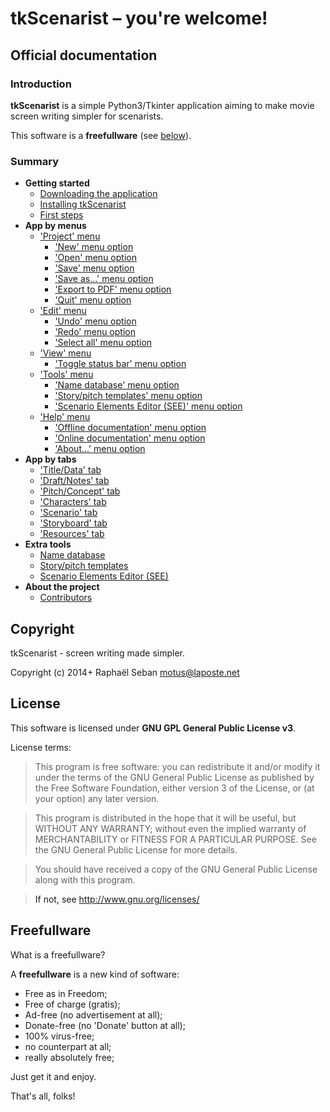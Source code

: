 
# tkScenarist &ndash; you're welcome!

## <a name="official-documentation"/>Official documentation

### <a name="introduction"/>Introduction

**tkScenarist** is a simple Python3/Tkinter application aiming to make
movie screen writing simpler for scenarists.

This software is a **freefullware** (see [below](#freefullware)).


### <a name="summary"/>Summary

* **Getting started**
    * [Downloading the application](en_install_app.html#download)
    * [Installing tkScenarist](en_install_app.html#install)
    * [First steps](en_install_app.html#getting_started)
* **App by menus**
    * ['Project' menu](en_app_topmenu.html#menu_project)
        * ['New' menu option](en_app_topmenu.html#project_new)
        * ['Open' menu option](en_app_topmenu.html#project_open)
        * ['Save' menu option](en_app_topmenu.html#project_save)
        * ['Save as...' menu option](en_app_topmenu.html#project_save_as)
        * ['Export to PDF' menu option](en_app_topmenu.html#project_export_pdf)
        * ['Quit' menu option](en_app_topmenu.html#project_quit)
    * ['Edit' menu](en_app_topmenu.html#menu_edit)
        * ['Undo' menu option](en_app_topmenu.html#edit_undo)
        * ['Redo' menu option](en_app_topmenu.html#edit_redo)
        * ['Select all' menu option](en_app_topmenu.html#edit_select_all)
    * ['View' menu](en_app_topmenu.html#menu_view)
        * ['Toggle status bar' menu option](en_app_topmenu.html#view_show_statusbar)
    * ['Tools' menu](en_app_topmenu.html#menu_tools)
        * ['Name database' menu option](en_app_topmenu.html#tools_name_db)
        * ['Story/pitch templates' menu option](en_app_topmenu.html#tools_pitch_templates)
        * ['Scenario Elements Editor (SEE)' menu option](en_app_topmenu.html#tools_see)
    * ['Help' menu](en_app_topmenu.html#menu_help)
        * ['Offline documentation' menu option](en_app_topmenu.html#help_offline_doc)
        * ['Online documentation' menu option](en_app_topmenu.html#help_online_doc)
        * ['About...' menu option](en_app_topmenu.html#help_about)
* **App by tabs**
    * ['Title/Data' tab](en_tab_title_data.html)
    * ['Draft/Notes' tab](en_tab_draft_notes.html)
    * ['Pitch/Concept' tab](en_tab_pitch_concept.html)
    * ['Characters' tab](en_tab_characters.html)
    * ['Scenario' tab](en_tab_scenario.html)
    * ['Storyboard' tab](en_tab_storyboard.html)
    * ['Resources' tab](en_tab_resources.html)
* **Extra tools**
    * [Name database](en_tools_name_db.html)
    * [Story/pitch templates](en_tools_pitch_templates.html)
    * [Scenario Elements Editor (SEE)](en_tools_scenario_elements_editor.html)
* **About the project**
    * [Contributors](en_contributors.html)


## <a name="copyright"/>Copyright

tkScenarist - screen writing made simpler.

Copyright (c) 2014+ Raphaël Seban <motus@laposte.net>


## <a name="license"/>License

This software is licensed under **GNU GPL General Public License v3**.

License terms:

> This program is free software: you can redistribute it and/or
modify it under the terms of the GNU General Public License as
published by the Free Software Foundation, either version 3 of the
License, or (at your option) any later version.

> This program is distributed in the hope that it will be useful,
but WITHOUT ANY WARRANTY; without even the implied warranty of
MERCHANTABILITY or FITNESS FOR A PARTICULAR PURPOSE. See the GNU
General Public License for more details.

> You should have received a copy of the GNU General Public License
along with this program.

> If not, see <http://www.gnu.org/licenses/>


## <a name="freefullware"/>Freefullware

What is a freefullware?

A **freefullware** is a new kind of software:

* Free as in Freedom;
* Free of charge (gratis);
* Ad-free (no advertisement at all);
* Donate-free (no 'Donate' button at all);
* 100% virus-free;
* no counterpart at all;
* really absolutely free;

Just get it and enjoy.

That's all, folks!

